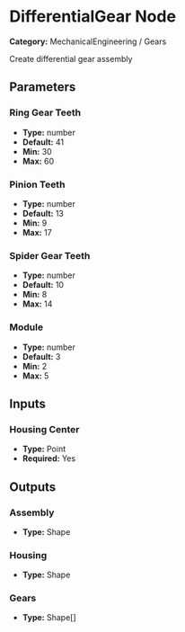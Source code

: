 
# DifferentialGear Node

**Category:** MechanicalEngineering / Gears

Create differential gear assembly

## Parameters


### Ring Gear Teeth
- **Type:** number
- **Default:** 41
- **Min:** 30
- **Max:** 60



### Pinion Teeth
- **Type:** number
- **Default:** 13
- **Min:** 9
- **Max:** 17



### Spider Gear Teeth
- **Type:** number
- **Default:** 10
- **Min:** 8
- **Max:** 14



### Module
- **Type:** number
- **Default:** 3
- **Min:** 2
- **Max:** 5



## Inputs


### Housing Center
- **Type:** Point
- **Required:** Yes



## Outputs


### Assembly
- **Type:** Shape



### Housing
- **Type:** Shape



### Gears
- **Type:** Shape[]




